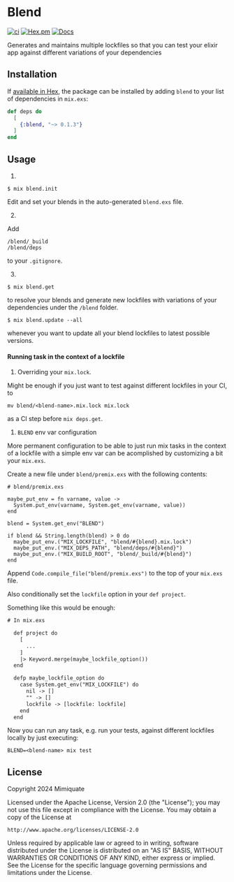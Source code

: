 # Blend

[![ci](https://github.com/mimiquate/blend/actions/workflows/ci.yml/badge.svg?branch=main)](https://github.com/mimiquate/blend/actions?query=branch%3Amain)
[![Hex.pm](https://img.shields.io/hexpm/v/blend.svg)](https://hex.pm/packages/blend)
[![Docs](https://img.shields.io/badge/docs-gray.svg)](https://hexdocs.pm/blend)

Generates and maintains multiple lockfiles so that you can test your elixir app
against different variations of your dependencies

## Installation

If [available in Hex](https://hex.pm/docs/publish), the package can be installed
by adding `blend` to your list of dependencies in `mix.exs`:

```elixir
def deps do
  [
    {:blend, "~> 0.1.3"}
  ]
end
```

## Usage

1.

```
$ mix blend.init
```

Edit and set your blends in the auto-generated `blend.exs` file.

2.

Add

```
/blend/_build
/blend/deps
```

to your `.gitignore`.

3.

```
$ mix blend.get
```

to resolve your blends and generate new lockfiles with variations of your dependencies under the `/blend` folder.

```
$ mix blend.update --all
```

whenever you want to update all your blend lockfiles to latest possible versions.


#### Running task in the context of a lockfile

1. Overriding your `mix.lock`.

Might be enough if you just want to test against different lockfiles in your CI, to

```
mv blend/<blend-name>.mix.lock mix.lock
```

as a CI step before `mix deps.get`.

1. `BLEND` env var configuration

More permanent configuration to be able to just run mix tasks in the context of a lockfile with a simple env var
can be acomplished by customizing a bit your `mix.exs`.

Create a new file under `blend/premix.exs` with the following contents:

```
# blend/premix.exs

maybe_put_env = fn varname, value ->
  System.put_env(varname, System.get_env(varname, value))
end

blend = System.get_env("BLEND")

if blend && String.length(blend) > 0 do
  maybe_put_env.("MIX_LOCKFILE", "blend/#{blend}.mix.lock")
  maybe_put_env.("MIX_DEPS_PATH", "blend/deps/#{blend}")
  maybe_put_env.("MIX_BUILD_ROOT", "blend/_build/#{blend}")
end
```

Append `Code.compile_file("blend/premix.exs")` to the top of your `mix.exs` file.

Also conditionally set the `lockfile` option in your `def project`.

Something like this would be enough:

```diff
# In mix.exs

  def project do
    [
      ...
    ]
    |> Keyword.merge(maybe_lockfile_option())
  end

  defp maybe_lockfile_option do
    case System.get_env("MIX_LOCKFILE") do
      nil -> []
      "" -> []
      lockfile -> [lockfile: lockfile]
    end
  end
```

Now you can run any task, e.g. run your tests, against different lockfiles locally by just executing:

```
BLEND=<blend-name> mix test
```

## License

Copyright 2024 Mimiquate

Licensed under the Apache License, Version 2.0 (the "License");
you may not use this file except in compliance with the License.
You may obtain a copy of the License at

    http://www.apache.org/licenses/LICENSE-2.0

Unless required by applicable law or agreed to in writing, software
distributed under the License is distributed on an "AS IS" BASIS,
WITHOUT WARRANTIES OR CONDITIONS OF ANY KIND, either express or implied.
See the License for the specific language governing permissions and
limitations under the License.
